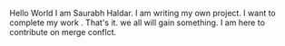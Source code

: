 Hello World I am Saurabh Haldar.
I am writing my own project.
I want to complete my work . That's it.
we all will gain something.
I am here to contribute on merge conflct.
